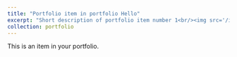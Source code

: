 ```yaml
---
title: "Portfolio item in portfolio Hello"
excerpt: "Short description of portfolio item number 1<br/><img src='/images/500x300.png'>"
collection: portfolio
---
```


This is an item in your portfolio.
